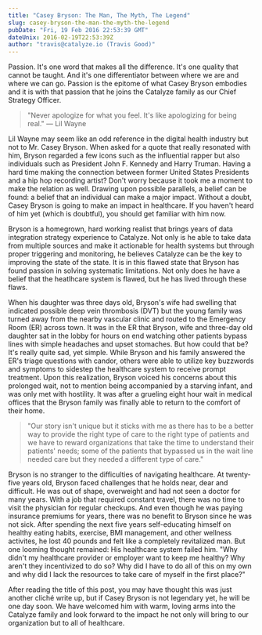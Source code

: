 ```yaml
---
title: "Casey Bryson: The Man, The Myth, The Legend"
slug: casey-bryson-the-man-the-myth-the-legend
pubDate: "Fri, 19 Feb 2016 22:53:39 GMT"
dateUnix: 2016-02-19T22:53:39Z
author: "travis@catalyze.io (Travis Good)"
---
```


Passion. It's one word that makes all the difference. It's one quality that cannot be taught. And it's one differentiator between where we are and where we can go. Passion is the epitome of what Casey Bryson embodies and it is with that passion that he joins the Catalyze family as our Chief Strategy Officer.

> "Never apologize for what you feel. It's like apologizing for being real." — Lil Wayne

Lil Wayne may seem like an odd reference in the digital health industry but not to Mr. Casey Bryson. When asked for a quote that really resonated with him, Bryson regarded a few icons such as the influential rapper but also individuals such as President John F. Kennedy and Harry Truman. Having a hard time making the connection between former United States Presidents and a hip hop recording artist? Don't worry because it took me a moment to make the relation as well. Drawing upon possible parallels, a belief can be found: a belief that an individual can make a major impact. Without a doubt, Casey Bryson is going to make an impact in healthcare. If you haven't heard of him yet (which is doubtful), you should get familiar with him now.

Bryson is a homegrown, hard working realist that brings years of data integration strategy experience to Catalyze. Not only is he able to take data from multiple sources and make it actionable for health systems but through proper triggering and monitoring, he believes Catalyze can be the key to improving the state of the state. It is in this flawed state that Bryson has found passion in solving systematic limitations. Not only does he have a belief that the heatlhcare system is flawed, but he has lived through these flaws.

When his daughter was three days old, Bryson's wife had swelling that indicated possible deep vein thrombosis (DVT) but the young family was turned away from the nearby vascular clinic and routed to the Emergency Room (ER) across town. It was in the ER that Bryson, wife and three-day old daughter sat in the lobby for hours on end watching other patients bypass lines with simple headaches and upset stomaches. But how could that be? It's really quite sad, yet simple. While Bryson and his family answered the ER's triage questions with candor, others were able to utilize key buzzwords and symptoms to sidestep the healthcare system to receive prompt treatment. Upon this realization, Bryson voiced his concerns about this prolonged wait, not to mention being accompanied by a starving infant, and was only met with hostility. It was after a grueling eight hour wait in medical offices that the Bryson family was finally able to return to the comfort of their home.

> "Our story isn't unique but it sticks with me as there has to be a better way to provide the right type of care to the right type of patients and we have to reward organizations that take the time to understand their patients' needs; some of the patients that bypassed us in the wait line needed care but they needed a different type of care."

Bryson is no stranger to the difficulties of navigating healthcare. At twenty-five years old, Bryson faced challenges that he holds near, dear and difficult. He was out of shape, overweight and had not seen a doctor for many years. With a job that required constant travel, there was no time to visit the physician for regular checkups. And even though he was paying insurance premiums for years, there was no benefit to Bryson since he was not sick. After spending the next five years self-educating himself on healthy eating habits, exercise, BMI management, and other wellness activites, he lost 40 pounds and felt like a completely revitalized man. But one looming thought remained: His healthcare system failed him. "Why didn't my healthcare provider or employer want to keep me healthy? Why aren't they incentivized to do so? Why did I have to do all of this on my own and why did I lack the resources to take care of myself in the first place?"

After reading the title of this post, you may have thought this was just another cliché write up, but if Casey Bryson is not legendary yet, he will be one day soon. We have welcomed him with warm, loving arms into the Catalyze family and look forward to the impact he not only will bring to our organization but to all of healthcare.
